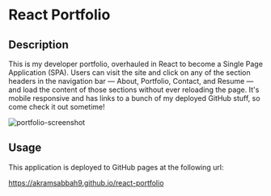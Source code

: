 # React Portfolio

## Description

This is my developer portfolio, overhauled in React to become a Single Page Application (SPA). Users can visit the site and click on any of the section headers in the navigation bar — About, Portfolio, Contact, and Resume — and load the content of those sections without ever reloading the page. It's mobile responsive and has links to a bunch of my deployed GitHub stuff, so come check it out sometime!

![portfolio-screenshot](https://user-images.githubusercontent.com/59624292/116502844-7b623c00-a869-11eb-8ab3-9e9b0e52295d.png)


## Usage

This application is deployed to GitHub pages at the following url:

https://akramsabbah9.github.io/react-portfolio

